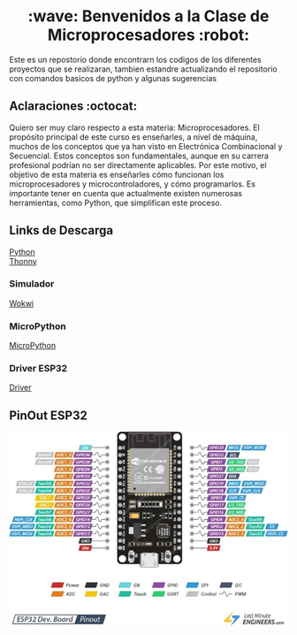 <h1 align="center">:wave:	Benvenidos a la Clase de Microprocesadores :robot:	</h1>

<p aling="justify">Este es un repostorio donde encontrarn los codigos de los diferentes proyectos que se realizaran, tambien estandre actualizando el repositorio con comandos basicos de python y algunas sugerencias</P>

<h2 aling="senter">Aclaraciones :octocat:</h2>

<p aling="justify">Quiero ser muy claro respecto a esta materia: Microprocesadores. El propósito principal de este curso es enseñarles, a nivel de máquina, muchos de los conceptos que ya han visto en Electrónica Combinacional y Secuencial. Estos conceptos son fundamentales, aunque en su carrera profesional podrían no ser directamente aplicables. Por este motivo, el objetivo de esta materia es enseñarles cómo funcionan los microprocesadores y microcontroladores, y cómo programarlos. Es importante tener en cuenta que actualmente existen numerosas herramientas, como Python, que simplifican este proceso. </p>

<h2>Links de Descarga</h2>

[Python](https://www.python.org/)<br>
[Thonny](https://thonny.org/)<br>


<h3>Simulador</h3>

[Wokwi](https://wokwi.com/)

<h3>MicroPython</h3>

[MicroPython](https://micropython.org/)

<h3>Driver ESP32</h3>

[Driver](https://www.silabs.com/documents/public/software/CP210x_Windows_Drivers.zip)

<h2>PinOut ESP32</h2>

![](https://github.com/Cosmo125/Microprocesadores/blob/main/Img/ESP32-Pinout.jpg)



